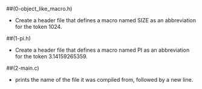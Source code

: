 ##(0-object_like_macro.h)

- Create a header file that defines a macro named SIZE as an abbreviation for the token 1024.


##(1-pi.h)

- Create a header file that defines a macro named PI as an abbreviation for the token 3.14159265359.


##(2-main.c)

- prints the name of the file it was compiled from, followed by a new line.
